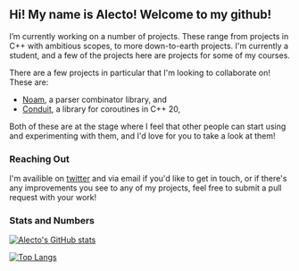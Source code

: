 ## Hi! My name is Alecto! Welcome to my github!

I’m currently working on a number of projects. These range from projects in C++
with ambitious scopes, to more down-to-earth projects. I'm currently a student,
and a few of the projects here are projects for some of my courses.

There are a few projects in particular that I'm looking to collaborate on! These
are:
- [Noam](https://github.com/codeinred/noam), a parser combinator library, and
- [Conduit](https://github.com/codeinred/conduit), a library for coroutines in C++ 20,

Both of these are at the stage where I feel that other people can start using
and experimenting with them, and I'd love for you to take a look at them!

### Reaching Out

I'm availible on [twitter](https://twitter.com/codeinred) and via email if you'd like to get
in touch, or if there's any improvements you see to any of my projects, feel
free to submit a pull request with your work!

### Stats and Numbers

[![Alecto's GitHub stats](https://github-readme-stats.vercel.app/api?username=codeinred&count_private=true&include_all_commits=true&show_icons=true&theme=radical&custom_title=Stats%20for%20Alecto%20Irene%20Perez&border_radius=0.5em&line_height=28)](https://github.com/codeinred)

[![Top Langs](https://github-readme-stats.vercel.app/api/top-langs/?username=codeinred&langs_count=10&layout=compact&theme=radical&border_radius=0.5em)](https://github.com/codeinred)
